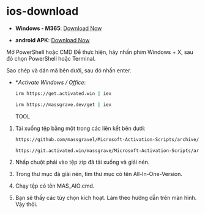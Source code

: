 # ios-download

   - **Windows - M365**: [Download Now](https://onedrive.live.com/?redeem=aHR0cHM6Ly8xZHJ2Lm1zL2YvYy85NjNjNTc2YTg2N2M0ZDY3L0VyQ29aSW9rakVGTGs4OU5YdE52a1hZQldpZmpNYzNUdGdUUUtVWkQ1M0tWOXc%5FZT1YbkhTdDY&id=963C576A867C4D67%21s8a64a8b08c244b4193cf4d5ed36f9176&cid=963C576A867C4D67)

  - **android APK**: [Download Now](https://drive.google.com/drive/folders/1XxIc6lO6ClpPL2Ju47_wZPpF2NUBTXFN?usp=sharing)

Mở PowerShell hoặc CMD
Để thực hiện, hãy nhấn phím Windows + X, sau đó chọn PowerShell hoặc Terminal.

Sao chép và dán mã bên dưới, sau đó nhấn enter.
  - **Activate Windows / Office*:
     ```bash
     irm https://get.activated.win | iex
     ```
  
     ```bash
     irm https://massgrave.dev/get | iex
     ```
    TOOL 
1. Tải xuống tệp bằng một trong các liên kết bên dưới:
     ```bash
     https://github.com/massgravel/Microsoft-Activation-Scripts/archive/refs/heads/master.zip
     ```

     ```bash
     https://git.activated.win/massgrave/Microsoft-Activation-Scripts/archive/master.zip
     ```
2. Nhấp chuột phải vào tệp zip đã tải xuống và giải nén.
3. Trong thư mục đã giải nén, tìm thư mục có tên All-In-One-Version.
4. Chạy tệp có tên MAS_AIO.cmd.
5. Bạn sẽ thấy các tùy chọn kích hoạt. Làm theo hướng dẫn trên màn hình.
Vậy thôi.
